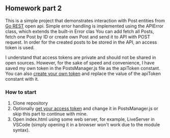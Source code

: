 ## Homework part 2

This is a simple project that demonstrates interaction with Post entities from [Go REST](https://gorest.co.in/) 
open api. Simple error handling is implemented using the APIError class, which extends the built-in Error clas
You can add fetch all Posts, fetch one Post by ID or create own Post and send it to API with POST request.
In order for the created posts to be stored in the API, an access token is used.

I understand that access tokens are private and should not be shared in open sources.
However, for the sake of speed and convenience, I have saved my own token
in the PostsManager.js file as the apiToken constant.
You can also [create your own token](https://gorest.co.in/my-account/access-tokens) 
and replace the value of the apiToken constant with it.


### How to start
1. Clone repository
2. Optionally [get your access token](https://gorest.co.in/my-account/access-tokens) and change it in 
PostsManager.js or skip this part to continue with mine.
3. Open index.html using some web server, for example, 
LiveServer in VSCode (simply opening it in a browser won't work due to the module syntax).
